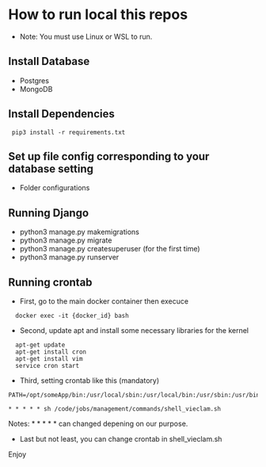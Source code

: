 # How to run local this repos

* Note: You must use Linux or WSL to run.

## Install Database
- Postgres
- MongoDB

## Install Dependencies

```
 pip3 install -r requirements.txt
```
## Set up file config corresponding to your database setting
- Folder configurations

## Running Django
- python3 manage.py makemigrations
- python3 manage.py migrate
- python3 manage.py createsuperuser (for the first time)
- python3 manage.py runserver

## Running crontab 
- First, go to the main docker container then execuce
```
  docker exec -it {docker_id} bash
```
- Second, update apt and install some necessary libraries for the kernel
```
  apt-get update
  apt-get install cron
  apt-get install vim
  service cron start
```
- Third, setting crontab like this (mandatory)

```
PATH=/opt/someApp/bin:/usr/local/sbin:/usr/local/bin:/usr/sbin:/usr/bin:/sbin:/bin

* * * * * sh /code/jobs/management/commands/shell_vieclam.sh 
```
Notes: * * * * * can changed depening on our purpose.


- Last but not least, you can change crontab in shell_vieclam.sh



Enjoy
